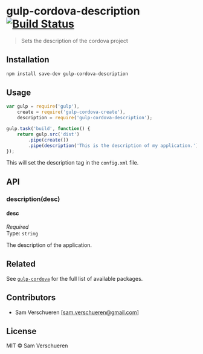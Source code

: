 # gulp-cordova-description [![Build Status](https://travis-ci.org/SamVerschueren/gulp-cordova-description.svg)](https://travis-ci.org/SamVerschueren/gulp-cordova-description)

> Sets the description of the cordova project

## Installation

```bash
npm install save-dev gulp-cordova-description
```

## Usage

```JavaScript
var gulp = require('gulp'),
    create = require('gulp-cordova-create'),
    description = require('gulp-cordova-description');

gulp.task('build', function() {
    return gulp.src('dist')
        .pipe(create())
        .pipe(description('This is the description of my application.'));
});
```

This will set the description tag in the `config.xml` file.

## API

### description(desc)

#### desc

*Required*  
Type: `string`

The description of the application.

## Related

See [`gulp-cordova`](https://github.com/SamVerschueren/gulp-cordova) for the full list of available packages.

## Contributors

- Sam Verschueren [<sam.verschueren@gmail.com>]

## License

MIT © Sam Verschueren
